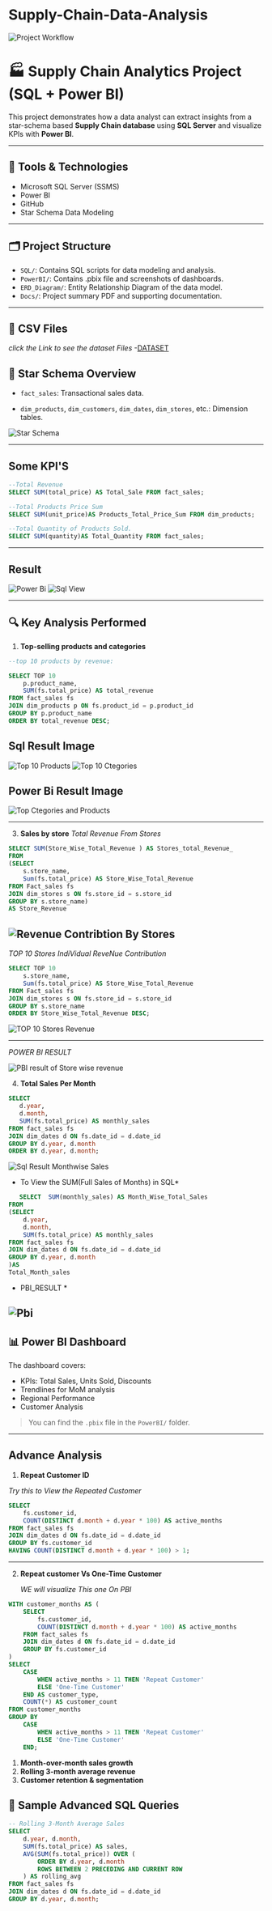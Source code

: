 # Supply-Chain-Data-Analysis
![Project Workflow](https://github.com/Bhabesh-123/Supply-Chain-Data-Analysis/blob/0753697213dfcddb7fb6e91aaeff625a332d851d/%F0%9F%93%A6%20Project%20Title_%20Supply%20Chain%20Pipeline%20Dashboard%20-%20visual%20selection.png)

# 🏭 Supply Chain Analytics Project (SQL + Power BI)

This project demonstrates how a data analyst can extract insights from a star-schema based **Supply Chain database** using **SQL Server** and visualize KPIs with **Power BI**.

---

## 🔧 Tools & Technologies
- Microsoft SQL Server (SSMS)
- Power BI
- GitHub
- Star Schema Data Modeling

---

## 🗂 Project Structure

- `SQL/`: Contains SQL scripts for data modeling and analysis.
- `PowerBI/`: Contains .pbix file and screenshots of dashboards.
- `ERD_Diagram/`: Entity Relationship Diagram of the data model.
- `Docs/`: Project summary PDF and supporting documentation.

---

## 📁 CSV Files
*click the Link to see the dataset Files*
-[DATASET](https://github.com/Bhabesh-123/Supply-Chain-Data-Analysis/tree/4e8b133b2f8e6b7c35d7c83f9922bc64d0e57469/Csv%20Files)

## 🧱 Star Schema Overview

- `fact_sales`: Transactional sales data.

- `dim_products`, `dim_customers`, `dim_dates`, `dim_stores`, etc.: Dimension tables.

![Star Schema](https://github.com/Bhabesh-123/Supply-Chain-Data-Analysis/blob/b85d8ecd14e44da04292ec0d780ef4ea38d872c3/Supply%20chain%20stars%20schema.png)

---

## Some KPI'S
```sql
--Total Revenue
SELECT SUM(total_price) AS Total_Sale FROM fact_sales;

--Total Products Price Sum
SELECT SUM(unit_price)AS Products_Total_Price_Sum FROM dim_products;

--Total Quantity of Products Sold.
SELECT SUM(quantity)AS Total_Quantity FROM fact_sales;
```
---
## Result 
![Power Bi](https://github.com/Bhabesh-123/Supply-Chain-Data-Analysis/blob/173d5a6d71d0002036908edd3dc6848ecbc29bc2/Sale_Quantity%20sold%20And%20Product%20total%20Price.png)
![Sql View](https://github.com/Bhabesh-123/Supply-Chain-Data-Analysis/blob/511f89f4439b3f498dc3361c50d667ea96643f6b/Power%20Bi%20First%20KPI.png)


---

## 🔍 Key Analysis Performed

1. **Top-selling products and categories**
```sql
--top 10 products by revenue:

SELECT TOP 10
    p.product_name,
    SUM(fs.total_price) AS total_revenue
FROM fact_sales fs
JOIN dim_products p ON fs.product_id = p.product_id
GROUP BY p.product_name
ORDER BY total_revenue DESC;
```
## Sql Result Image
![Top 10 Products](https://github.com/Bhabesh-123/Supply-Chain-Data-Analysis/blob/f3f50c73cef7255aaf6d69904beb6723de01ae0b/Top%2010%20Products%20By%20Revenue.png)
![Top 10 Ctegories](https://github.com/Bhabesh-123/Supply-Chain-Data-Analysis/blob/83de22192343389c7501716e488d5d6579533d30/Top%2010%20Categories%20By%20Revenue.png)
## Power Bi Result Image
![Top Ctegories and Products](https://github.com/Bhabesh-123/Supply-Chain-Data-Analysis/blob/f3f50c73cef7255aaf6d69904beb6723de01ae0b/PowerBi%20%20Top%2010%20product%20and%20category%20by%20Revenue%20.png)

---   
3. **Sales by store**
*Total Revenue From Stores* 
```sql
SELECT SUM(Store_Wise_Total_Revenue ) AS Stores_total_Revenue_
FROM 
(SELECT
    s.store_name,
    Sum(fs.total_price) AS Store_Wise_Total_Revenue 
FROM Fact_sales fs
JOIN dim_stores s ON fs.store_id = s.store_id
GROUP BY s.store_name)
AS Store_Revenue
```
![Revenue Contribtion By Stores](https://github.com/Bhabesh-123/Supply-Chain-Data-Analysis/blob/e92891c2e10bd78a3ea2ef01d4c438bc3ba27df7/Stores%20Total%20Revenue.png)
---
*TOP 10 Stores IndiVidual ReveNue Contribution* 
```sql
SELECT TOP 10
    s.store_name,
    Sum(fs.total_price) AS Store_Wise_Total_Revenue 
FROM Fact_sales fs
JOIN dim_stores s ON fs.store_id = s.store_id
GROUP BY s.store_name
ORDER BY Store_Wise_Total_Revenue DESC;
```
![TOP 10 Stores Revenue](https://github.com/Bhabesh-123/Supply-Chain-Data-Analysis/blob/cbafe8a5c360e81176c09bbc933b18dcfb028fd0/Store%20wise%20Revenue.png)

---
*POWER BI RESULT*

![PBI result of Store wise revenue](https://github.com/Bhabesh-123/Supply-Chain-Data-Analysis/blob/9e9e50e44c8e0d4f0c94701352a389be251d9bd0/Power%20Bi%20%20Total%20Store%20wise%20Revenue%20with%20Grand%20Revenue%20Contribution.png)

4. **Total Sales Per Month**
 ```sql
SELECT 
    d.year,
    d.month,
    SUM(fs.total_price) AS monthly_sales
FROM fact_sales fs
JOIN dim_dates d ON fs.date_id = d.date_id
GROUP BY d.year, d.month
ORDER BY d.year, d.month;
```
![Sql Result Monthwise Sales](https://github.com/Bhabesh-123/Supply-Chain-Data-Analysis/blob/e4f62616ac865e59db12b06b5f06b090e7e577ed/Total%20sales%20Per%20Month.png)

* To View the SUM(Full Sales of Months) in SQL*
```sql
   SELECT  SUM(monthly_sales) AS Month_Wise_Total_Sales 
FROM
(SELECT 
    d.year,
    d.month,
    SUM(fs.total_price) AS monthly_sales
FROM fact_sales fs
JOIN dim_dates d ON fs.date_id = d.date_id
GROUP BY d.year, d.month
)AS
Total_Month_sales
```
* PBI_RESULT *
  
![Pbi](https://github.com/Bhabesh-123/Supply-Chain-Data-Analysis/blob/e4f62616ac865e59db12b06b5f06b090e7e577ed/Month%20Wise%20Sales%20.png)
---

## 📊 Power BI Dashboard

The dashboard covers:
- KPIs: Total Sales, Units Sold, Discounts
- Trendlines for MoM analysis
- Regional Performance
- Customer Analysis

> You can find the `.pbix` file in the `PowerBI/` folder.

---

## Advance Analysis
1. **Repeat Customer ID**

*Try this to View the Repeated Customer*

```sql
SELECT 
    fs.customer_id,
    COUNT(DISTINCT d.month + d.year * 100) AS active_months
FROM fact_sales fs
JOIN dim_dates d ON fs.date_id = d.date_id
GROUP BY fs.customer_id
HAVING COUNT(DISTINCT d.month + d.year * 100) > 1;
```
---
2. **Repeat customer Vs One-Time Customer**

   *WE will visualize This one On PBI*

```sql
WITH customer_months AS (
    SELECT 
        fs.customer_id,
        COUNT(DISTINCT d.month + d.year * 100) AS active_months
    FROM fact_sales fs
    JOIN dim_dates d ON fs.date_id = d.date_id
    GROUP BY fs.customer_id
)
SELECT 
    CASE 
        WHEN active_months > 11 THEN 'Repeat Customer'
        ELSE 'One-Time Customer'
    END AS customer_type,
    COUNT(*) AS customer_count
FROM customer_months
GROUP BY 
    CASE 
        WHEN active_months > 11 THEN 'Repeat Customer'
        ELSE 'One-Time Customer'
    END;
```

   
   
   
1. **Month-over-month sales growth**
2. **Rolling 3-month average revenue**
3. **Customer retention & segmentation**

## 📁 Sample Advanced SQL Queries

```sql
-- Rolling 3-Month Average Sales
SELECT 
    d.year, d.month,
    SUM(fs.total_price) AS sales,
    AVG(SUM(fs.total_price)) OVER (
        ORDER BY d.year, d.month 
        ROWS BETWEEN 2 PRECEDING AND CURRENT ROW
    ) AS rolling_avg
FROM fact_sales fs
JOIN dim_dates d ON fs.date_id = d.date_id
GROUP BY d.year, d.month;
